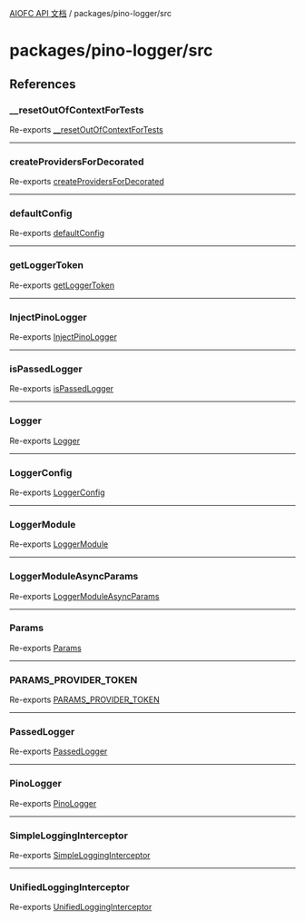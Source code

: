 [AIOFC API 文档](../../../index.md) / packages/pino-logger/src

# packages/pino-logger/src

## References

### \_\_resetOutOfContextForTests

Re-exports [__resetOutOfContextForTests](lib/PinoLogger/functions/resetOutOfContextForTests.md)

***

### createProvidersForDecorated

Re-exports [createProvidersForDecorated](lib/InjectPinoLogger/functions/createProvidersForDecorated.md)

***

### defaultConfig

Re-exports [defaultConfig](lib/interfaces/logger.config/variables/defaultConfig.md)

***

### getLoggerToken

Re-exports [getLoggerToken](lib/InjectPinoLogger/functions/getLoggerToken.md)

***

### InjectPinoLogger

Re-exports [InjectPinoLogger](lib/InjectPinoLogger/functions/InjectPinoLogger.md)

***

### isPassedLogger

Re-exports [isPassedLogger](lib/params/functions/isPassedLogger.md)

***

### Logger

Re-exports [Logger](lib/logger/classes/Logger.md)

***

### LoggerConfig

Re-exports [LoggerConfig](lib/interfaces/logger.config/interfaces/LoggerConfig.md)

***

### LoggerModule

Re-exports [LoggerModule](lib/LoggerModule/classes/LoggerModule.md)

***

### LoggerModuleAsyncParams

Re-exports [LoggerModuleAsyncParams](lib/params/interfaces/LoggerModuleAsyncParams.md)

***

### Params

Re-exports [Params](lib/params/interfaces/Params.md)

***

### PARAMS\_PROVIDER\_TOKEN

Re-exports [PARAMS_PROVIDER_TOKEN](lib/params/variables/PARAMS_PROVIDER_TOKEN.md)

***

### PassedLogger

Re-exports [PassedLogger](lib/params/type-aliases/PassedLogger.md)

***

### PinoLogger

Re-exports [PinoLogger](lib/PinoLogger/classes/PinoLogger.md)

***

### SimpleLoggingInterceptor

Re-exports [SimpleLoggingInterceptor](lib/simple.logging.interceptor/classes/SimpleLoggingInterceptor.md)

***

### UnifiedLoggingInterceptor

Re-exports [UnifiedLoggingInterceptor](lib/unified.logging.interceptor/classes/UnifiedLoggingInterceptor.md)
